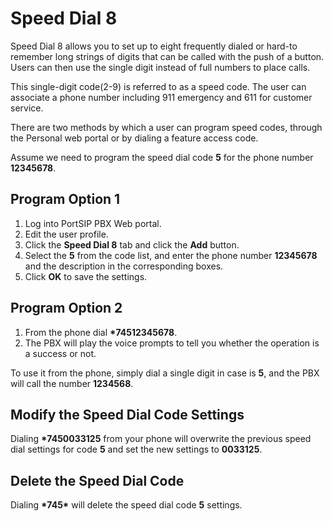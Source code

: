 # Speed Dial 8

Speed Dial 8 allows you to set up to eight frequently dialed or hard-to remember long strings of digits that can be called with the push of a button. Users can then use the single digit instead of full numbers to place calls.

This single-digit code(2-9) is referred to as a speed code. The user can associate a phone number including 911 emergency and 611 for customer service.&#x20;

There are two methods by which a user can program speed codes, through the Personal web portal or by dialing a feature access code.

Assume we need to program the speed dial code **5** for the phone number **12345678**.

## **Program Option 1**

1. Log into PortSIP PBX Web portal.
2. Edit the user profile.
3. Click the **Speed Dial 8** tab and click the **Add** button.
4. Select the **5** from the code list, and enter the phone number **12345678** and the description in the corresponding boxes.
5. Click **OK** to save the settings.

## **Program Option 2**

1. From the phone dial **\*74512345678**.
2. The PBX will play the voice prompts to tell you whether the operation is a success or not.

To use it from the phone, simply dial a single digit in case is **5**, and the PBX will call the number **1234568**.

## Modify the Speed Dial Code Settings

Dialing **\*7450033125** from your phone will overwrite the previous speed dial settings for code **5** and set the new settings to **0033125**.

## Delete the Speed Dial Code

Dialing **\*745\*** will delete the speed dial code **5** settings.

